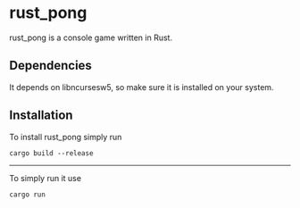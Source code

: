 # rust_pong
rust_pong is a console game written in Rust.

## Dependencies

It depends on libncursesw5, so make sure it is installed on your system.

## Installation

To install rust_pong simply run

    cargo build --release
    
-------------------------------
    
To simply run it use

    cargo run
